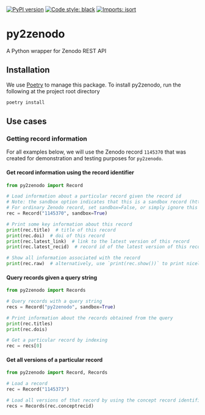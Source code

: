 [![PyPI version](https://badge.fury.io/py/py2zenodo.svg)](https://badge.fury.io/py/py2zenodo)
[![Code style: black](https://img.shields.io/badge/code%20style-black-000000.svg)](https://github.com/psf/black)
[![Imports: isort](https://img.shields.io/badge/%20imports-isort-%231674b1?style=flat&labelColor=ef8336)](https://pycqa.github.io/isort/)

# py2zenodo

A Python wrapper for Zenodo REST API

## Installation

We use [Poetry](https://python-poetry.org/) to manage this package.
To install py2zenodo, run the following at the project root directory

```bash
poetry install
```

## Use cases

### Getting record information

For all examples below, we will use the Zenodo record `1145370` that was created
for demonstration and testing purposes for `py2zenodo`.

#### Get record information using the record identifier

```python
from py2zenodo import Record

# Load information about a particular record given the record id
# Note: the sandbox option indicates that this is a sandbox record (https://sandbox.zenodo.org).
# For ordinary Zenodo record, set sandbox=False, or simply ignore this option.
rec = Record("1145370", sandbox=True)

# Print some key information about this record
print(rec.title)  # title of this record
print(rec.doi)  # doi of this record
print(rec.latest_link)  # link to the latest version of this record
print(rec.latest_recid)  # record id of the latest version of this record

# Show all information associated with the record
print(rec.raw)  # alternatively, use `print(rec.show())` to print nicely formatted json
```

#### Query records given a query string

```python
from py2zenodo import Records

# Query records with a query string
recs = Record("py2zenodo", sandbox=True)

# Print information about the records obtained from the query
print(rec.titles)
print(rec.dois)

# Get a particular record by indexing
rec = recs[0]
```

#### Get all versions of a particular record

```python
from py2zenodo import Record, Records

# Load a record
rec = Record("1145373")

# Load all versions of that record by using the concept record identifier
recs = Records(rec.conceptrecid)
```
